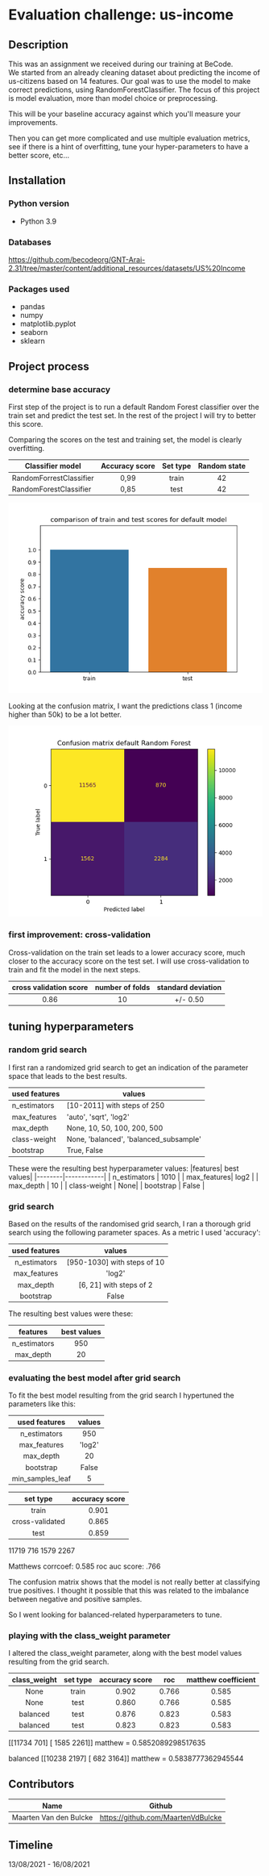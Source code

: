 # Evaluation challenge: us-income

## Description
  This was an assignment we received during our training at BeCode.  
  We started from an already cleaning dataset about predicting the income of us-citizens based on 
  14 features. Our goal was to use the model to make correct predictions, using RandomForestClassifier.
  The focus of this project is model evaluation, more than model choice or preprocessing. 

  This will be your baseline accuracy against which you'll measure your improvements.

  Then you can get more complicated and use multiple evaluation metrics, see if there is a hint of overfitting, 
  tune your hyper-parameters to have a better score, etc...




## Installation
### Python version
* Python 3.9

### Databases
https://github.com/becodeorg/GNT-Arai-2.31/tree/master/content/additional_resources/datasets/US%20Income

### Packages used
* pandas
* numpy
* matplotlib.pyplot
* seaborn
* sklearn

## Project process
### determine base accuracy
First step of the project is to run a default Random Forest classifier over the train set and predict
the test set. In the rest of the project I will try to better this score.

Comparing the scores on the test and training set, the model is clearly overfitting.

| Classifier model  | Accuracy score      | Set type | Random state |
|------------------------|:----------------:|:-----:|:--------------:|
| RandomForrestClassifier | 0,99  | train | 42 | 
| RandomForestClassifier | 0,85 | test  | 42 |

![](visuals/randomforest_default_score_test_train.png)

Looking at the confusion matrix, I want the predictions class 1 (income higher than 50k) 
to be a lot better. 

![](visuals/randomforest_default_confusionmatrix.png)


### first improvement: cross-validation

Cross-validation on the train set leads to a lower accuracy score, much closer to 
the accuracy score on the test set. I will use cross-validation
to train and fit the model in the next steps. 

|cross validation score | number of folds  | standard deviation |
|:-----------------------:|:--------------:|:----------------:|
|   0.86              |        10        |     +/- 0.50       |


## tuning hyperparameters
### random grid search

I first ran a randomized grid search to get an indication of the parameter space that leads 
to the best results. 

| used features | values | 
|---------------|--------|
| n_estimators | [10-2011] with steps of 250 | 
| max_features | 'auto', 'sqrt', 'log2' | 
| max_depth | None, 10, 50, 100, 200, 500 | 
| class-weight | None, 'balanced', 'balanced_subsample' | 
| bootstrap | True, False | 

These were the resulting best hyperparameter values: 
|features| best values|
|--------|------------|
| n_estimators | 1010 |
| max_features| log2 |
| max_depth | 10 | 
| class-weight | None| 
| bootstrap | False | 


### grid search
Based on the results of the randomised grid search, I ran a thorough grid search using the
following parameter spaces. As a metric I used 'accuracy': 

| used features | values | 
|:---------------:|:--------:|
| n_estimators | [950-1030] with steps of 10 | 
| max_features | 'log2' | 
| max_depth | [6, 21] with steps of 2 | 
| bootstrap | False | 

The resulting best values were these: 

|features| best values|
|:--------:|:------------:|
| n_estimators | 950 |
| max_depth | 20 | 

### evaluating the best model after grid search 
To fit the best model resulting from the grid search I hypertuned 
the parameters like this: 

| used features | values | 
|:---------------:|:--------:|
| n_estimators | 950 | 
| max_features | 'log2' | 
| max_depth | 20 | 
| bootstrap | False | 
|min_samples_leaf| 5 |

| set type | accuracy score |
|:--------:|:-----:|
| train | 0.901 |
| cross-validated | 0.865 | 
| test | 0.859 |

11719   716
1579    2267

Matthews corrcoef: 0.585
roc auc score: .766

The confusion matrix shows that the model is not really better
at classifying true positives. I thought it possible that this 
was related to the imbalance between negative and positive samples.

So I went looking for balanced-related hyperparameters to tune. 

### playing with the class_weight parameter
I altered the class_weight parameter, along with the best model values resulting from 
the grid search. 

class_weight | set type | accuracy score | roc | matthew coefficient
|:-----:|:--------:|:-----:|:---:|:-----:|
|None | train | 0.902 | 0.766 | 0.585 |
| None | test | 0.860 | 0.766 | 0.585 |
| balanced| test | 0.876 | 0.823 | 0.583 |
| balanced | test | 0.823 | 0.823 | 0.583 | 


 [[11734   701]
 [ 1585  2261]]
matthew = 0.5852089298517635

balanced
[[10238  2197]
 [  682  3164]]
matthew = 0.5838777362945544



## Contributors
| Name                  | Github                                 |
|-----------------------|----------------------------------------|
| Maarten Van den Bulcke           | https://github.com/MaartenVdBulcke       |




## Timeline
13/08/2021 - 16/08/2021
